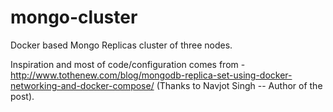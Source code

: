 # mongo-cluster
Docker based Mongo Replicas cluster of three nodes.

Inspiration and most of code/configuration comes from - http://www.tothenew.com/blog/mongodb-replica-set-using-docker-networking-and-docker-compose/ (Thanks to Navjot Singh -- Author of the post).
